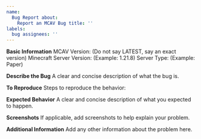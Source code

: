 ```yaml
---
name:
  Bug Report about:
    Report an MCAV Bug title: ''
labels:
  bug assignees: ''
---
```


**Basic Information**
MCAV Version: (Do not say LATEST, say an exact version)
Minecraft Server Version: (Example: 1.21.8)
Server Type: (Example: Paper)

**Describe the Bug**
A clear and concise description of what the bug is.

**To Reproduce**
Steps to reproduce the behavior:

**Expected Behavior**
A clear and concise description of what you expected to happen.

**Screenshots**
If applicable, add screenshots to help explain your problem.

**Additional Information**
Add any other information about the problem here.